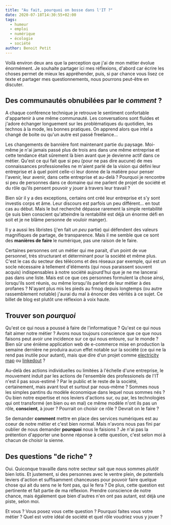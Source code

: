 ```yaml
---
title: "Au fait, pourquoi on bosse dans l'IT ?"
date: 2020-07-18T14:30:55+02:00
tags:
  - humeur
  - emploi
  - numérique
  - écologie
  - société
author: Benoit Petit
---
```


Voilà environ deux ans que la perception que j'ai de mon métier évolue énormément. Je souhaite partager ici mes réflexions, d'abord car écrire les choses permet de mieux les appréhender, puis, si par chance vous lisez ce texte et partager mes questionnements, nous pourrons peut-être en discuter.

## Des communautés obnubilées par le *comment* ?

A chaque conférence technique je retrouve le sentiment confortable d'appartenir à une même communauté. Les conversations sont fluides et j'adore échanger longuement sur les problématiques du quotidien, les technos à la mode, les bonnes pratiques. On apprend alors que intel a changé de boite ou qu'un autre est passé freelance...

Les changements de bannière font maintenant partie du paysage. Moi-même je n'ai jamais passé plus de trois ans dans une même entreprise et cette tendance était sûrement là bien avant que je devienne actif dans ce métier. Qu'est ce qui fait que si peu (pour ne pas dire aucune) de mes connaissances professionelles ne m'aient parlé de la vision qui défini leur entreprise et à quel point celle-ci leur donne de la matière pour penser l'avenir, leur avenir, dans cette entreprise et au-delà ? Pourquoi je rencontre si peu de personnes dans ce domaine qui me parlent de projet de société et du rôle qu'ils pensent pouvoir y jouer à travers leur travail ?

Bien sûr il y a des exceptions, certains ont créé leur entreprise et s'y sont investis corps et âme. Leur discours est parfois un peu différent... en tout cas au début. Mais le but recherché dépasse rarement la simple rentabilité (je suis bien conscient qu'atteindre la rentabilité est déjà un énorme défi en soit et je ne blâme personne de vouloir manger).

  Il y a aussi les libristes (j'en fait *un peu* partie) qui défendent des valeurs magnifiques de partage, de transparence. Mais il me semble que ce sont des **manières de faire** le numérique, pas une raison de le faire.

  Certaines personnes ont un métier qui me parait, d'un point de vue personnel, très structurant et déterminant pour la société et même plus. C'est le cas du secteur des télécoms et des réseaux par exemple, qui est un socle nécessaire à tellement d'éléments (qui nous paraissent souvent acquis) indispensables à notre société aujourd'hui que je ne me lancerai pas dans une liste. Mais est ce que ces personnes formulent la chose ainsi, lorsqu'ils sont réunis, ou même lorsqu'ils parlent de leur métier à des profanes ? N'ayant plus mis les pieds au frnog depuis longtemps (ou autre rassemblement notable) j'aurai du mal à énoncer des vérités à ce sujet. Ce billet de blog est plutôt une réflexion à voix haute.

## Trouver son *pourquoi*

Qu'est ce qui nous a poussé à faire de l'informatique ? Qu'est ce qui nous fait aimer notre métier ? Avons nous toujours conscience que ce que nous faisons peut avoir une incidence sur ce qui nous entoure, sur le monde ? Bien sûr une énième application web de e-commerce mise en production la semaine dernière ne produira aucun effet notable sur la société (ce qui ne la rend pas inutile pour autant), mais que dire d'un projet comme [electricity map](https://www.electricitymap.org) ou [linkedout](https://www.linkedout.fr) ?

  Au-delà des actions individuelles ou limitées à l'échelle d'une entreprise, le mouvement induit par les actions de l'ensemble des professionels de l'IT n'est il pas sous-estimé ? Par le public et le reste de la société, certainement, mais avant tout et surtout par nous-même ? Sommes nous les simples pantins du modèle économique dans lequel nous sommes nés ? Ou bien notre expertise et nos leviers d'actions sur, ou par, les technologies qui ont transformé (en bien ou en mal) ce même modèle n'ont ils pas un rôle, **conscient**, à jouer ? Pourrait on choisir ce rôle ? Devrait on le faire ?

   Se demander **comment** mettre en place des services numériques est au coeur de notre métier et c'est bien normal. Mais n'avons nous pas fini par oublier de nous demander **pourquoi** nous le faisions ? Je n'ai pas la prétention d'apporter une bonne réponse à cette question, c'est selon moi à chacun de choisir la sienne.

## Des questions "de riche" ?

Oui. Quiconque travaille dans notre secteur sait que nous sommes *plutôt* bien lotis. Et justement, si des personnes avec le ventre plein, de potentiels leviers d'action et suffisamment chanceuses pour pouvoir faire quelque chose qui ait du sens ne le font pas, qui le fera ? De plus, cette question est pertinente et fait partie de ma réflexion. Prendre conscience de notre chance, mais également que bien d'autres n'en ont pas autant, est déjà une piste, selon moi.

Et vous ? Vous posez vous cette question ? Pourquoi faites vous votre métier ? Quel est votre idéal de société et quel rôle voudriez vous y jouer ?
